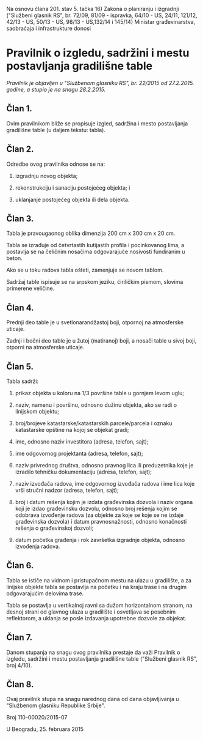 Na osnovu člana 201. stav 5. tačka 16) Zakona o planiranju i izgradnji ("Službeni glasnik RS", br. 72/09, 81/09 - ispravka, 64/10 - US, 24/11, 121/12, 42/13 - US, 50/13 - US, 98/13 - US,132/14 i 145/14) Ministar građevinarstva, saobraćaja i infrastrukture donosi 

# Pravilnik o izgledu, sadržini i mestu postavljanja gradilišne table

*Pravilnik je objavljen u "Službenom glasniku RS", br. 22/2015 od 27.2.2015. godine, a stupio je na snagu 28.2.2015.*

## Član 1.

Ovim pravilnikom bliže se propisuje izgled, sadržina i mesto postavljanja gradilišne table (u daljem tekstu: tabla).

## Član 2.

Odredbe ovog pravilnika odnose se na:

1. izgradnju novog objekta;

2. rekonstrukciju i sanaciju postojećeg objekta; i

3. uklanjanje postojećeg objekta ili dela objekta.

## Član 3.

Tabla je pravougaonog oblika dimenzija 200 cm x 300 cm x 20 cm. 

Tabla se izrađuje od četvrtastih kutijastih profila i pocinkovanog lima, a postavlja se na čeličnim nosačima odgovarajuće nosivosti fundiranim u beton. 

Ako se u toku radova tabla ošteti, zamenjuje se novom tablom. 

Sadržaj table ispisuje se na srpskom jeziku, ćiriličkim pismom, slovima primerene veličine.

## Član 4.

Prednji deo table je u svetlonarandžastoj boji, otpornoj na atmosferske uticaje. 

Zadnji i bočni deo table je u žutoj (matiranoj) boji, a nosači table u sivoj boji, otporni na atmosferske uticaje.

## Član 5.

Tabla sadrži:

1. prikaz objekta u koloru na 1/3 površine table u gornjem levom uglu;

2. naziv, namenu i površinu, odnosno dužinu objekta, ako se radi o linijskom objektu;

3. broj/brojeve katastarske/katastarskih parcele/parcela i oznaku katastarske opštine na kojoj se objekat gradi;

4. ime, odnosno naziv investitora (adresa, telefon, sajt);

5. ime odgovornog projektanta (adresa, telefon, sajt);

6. naziv privrednog društva, odnosno pravnog lica ili preduzetnika koje je izradilo tehničku dokumentaciju (adresa, telefon, sajt);

7. naziv izvođača radova, ime odgovornog izvođača radova i ime lica koje vrši stručni nadzor (adresa, telefon, sajt);

8. broj i datum rešenja kojim je izdata građevinska dozvola i naziv organa koji je izdao građevinsku dozvolu, odnosno broj rešenja kojim se odobrava izvođenje radova (za objekte za koje se koje se ne izdaje građevinska dozvola) i datum pravnosnažnosti, odnosno konačnosti rešenja o građevinskoj dozvoli;

9. datum početka građenja i rok završetka izgradnje objekta, odnosno izvođenja radova.

## Član 6.

Tabla se ističe na vidnom i pristupačnom mestu na ulazu u gradilište, a za linijske objekte tabla se postavlja na početku i na kraju trase i na drugim odgovarajućim delovima trase. 

Tabla se postavlja u vertikalnoj ravni sa dužom horizontalnom stranom, na desnoj strani od glavnog ulaza u gradilište i osvetljava se posebnim reflektorom, a uklanja se posle izdavanja upotrebne dozvole za objekat.

## Član 7.

Danom stupanja na snagu ovog pravilnika prestaje da važi Pravilnik o izgledu, sadržini i mestu postavljanja gradilišne table ("Službeni glasnik RS", broj 4/10).

## Član 8.

Ovaj pravilnik stupa na snagu narednog dana od dana objavljivanja u "Službenom glasniku Republike Srbije". 

Broj 110-00020/2015-07 

U Beogradu, 25. februara 2015
